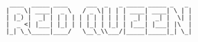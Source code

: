 <pre>
 ____  _____ ____     ___  _   _ _____ _____ _   _   
|  _ \| ____|  _ \   / _ \| | | | ____| ____| \ | |  
| |_) |  _| | | | | | | | | | | |  _| |  _| |  \| |  
|  _ <| |___| |_| | | |_| | |_| | |___| |___| |\  |  
|_| \_\_____|____/   \__\_\\___/|_____|_____|_| \_|  
                                                     
</pre>
